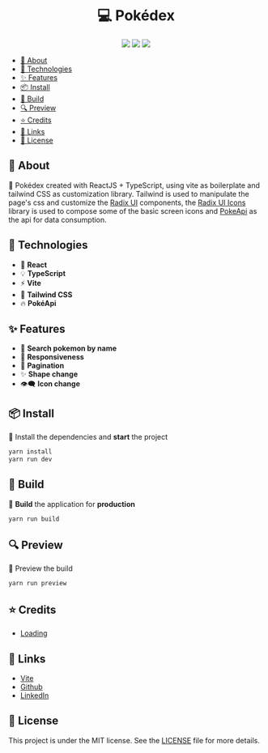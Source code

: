 <h1 align="center">
💻 Pokédex
</h1>

<div align="center">

![](https://img.shields.io/badge/release-v1.0.0-52a49a)
![](https://img.shields.io/badge/yarn-%3E%3D%201.22.19-blue)
![](https://img.shields.io/badge/node-%3E%3D%2018.9.0-green)

</div>

- [📄 About](#-about)
- [🚀 Technologies](#-technologies)
- [✨ Features](#-features)
- [📦 Install](#-install)
- [🔨 Build](#-build)
- [🔍 Preview](#-preview)
- [⭐ Credits](#-credits)
- [🔗 Links](#-links)
- [📝 License](#-license)

## 📄 About

📝 Pokédex created with ReactJS + TypeScript, using vite as boilerplate and tailwind CSS as customization library.
Tailwind is used to manipulate the page's css and customize the [Radix UI](https://www.radix-ui.com) components,
the [Radix UI Icons](https://icons.radix-ui.com) library is used to compose some of the basic screen icons and
[PokeApi](https://pokeapi.co) as the api for data consumption.

## 🚀 Technologies

- 🔩 **React**
- 💡 **TypeScript**
- ⚡ **Vite**
- 🌈 **Tailwind CSS**
- 🔥 **PokéApi**

## ✨ Features

- 🔎 **Search pokemon by name**
- 📱 **Responsiveness**
- 📄 **Pagination**
- ✨ **Shape change**
- 👁️‍🗨️ **Icon change**

## 📦 Install

📝 Install the dependencies and **start** the project

```bash
yarn install
yarn run dev
```

## 🔨 Build

📝 **Build** the application for **production**

```bash
yarn run build
```

## 🔍 Preview

📝 Preview the build

```bash
yarn run preview
```

## ⭐ Credits

- [Loading](https://codepen.io/tiffachoo/pen/WNxEJZP)

## 🔗 Links

- [Vite](https://vitejs.dev/)
- [Github](https://github.com/andersonsrocha)
- [LinkedIn](https://www.linkedin.com/in/anderson-silva-a40926192)

## 📝 License

This project is under the MIT license. See the [LICENSE](LICENSE) file for more details.
